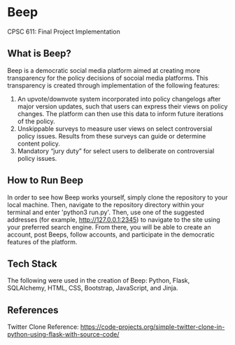 # Beep
CPSC 611: Final Project Implementation

## What is Beep?
Beep is a democratic social media platform aimed at creating more transparency for the policy decisions of socoial media platforms. This transparency is created through implementation of the following features:
01. An upvote/downvote system incorporated into policy changelogs after major version updates, such that users can express their views on policy changes. The platform can then use this data to inform future iterations of the policy. 
02. Unskippable surveys to measure user views on select controversial policy issues. Results from these surveys can guide or determine content policy. 
03. Mandatory “jury duty” for select users to deliberate on controversial policy issues. 

## How to Run Beep
In order to see how Beep works yourself, simply clone the repository to your local machine. Then, navigate to the repository directory within your terminal and enter 'python3 run.py'.  Then, use one of the suggested addresses (for example, http://127.0.0.1:2345) to navigate to the site using your preferred search engine. From there, you will be able to create an account, post Beeps, follow accounts, and participate in the democratic features of the platform.

## Tech Stack
The following were used in the creation of Beep: Python, Flask, SQLAlchemy, HTML, CSS, Bootstrap, JavaScript, and Jinja.

## References
Twitter Clone Reference: https://code-projects.org/simple-twitter-clone-in-python-using-flask-with-source-code/
